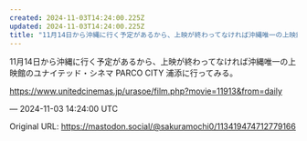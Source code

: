 ```yaml
---
created: 2024-11-03T14:24:00.225Z
updated: 2024-11-03T14:24:00.225Z
title: "11月14日から沖縄に行く予定があるから、上映が終わってなければ沖縄唯一の上映館[...]"
---
```


<p>11月14日から沖縄に行く予定があるから、上映が終わってなければ沖縄唯一の上映館のユナイテッド・シネマ PARCO CITY 浦添に行ってみる。</p><p><a href="https://www.unitedcinemas.jp/urasoe/film.php?movie=11913&amp;from=daily" target="_blank" rel="nofollow noopener" translate="no"><span class="invisible">https://www.</span><span class="ellipsis">unitedcinemas.jp/urasoe/film.p</span><span class="invisible">hp?movie=11913&amp;from=daily</span></a></p>

&mdash; 2024-11-03 14:24:00 UTC

Original URL: https://mastodon.social/@sakuramochi0/113419474712779166
